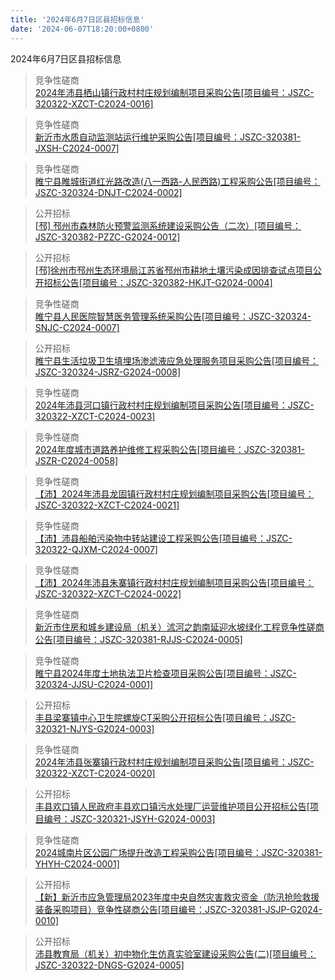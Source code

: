 ```yaml
---
title: '2024年6月7日区县招标信息'
date: '2024-06-07T18:20:00+0800'
---
```

2024年6月7日区县招标信息
<!--more-->
>竞争性磋商<br>
>[2024年沛县栖山镇行政村村庄规划编制项目采购公告[项目编号：JSZC-320322-XZCT-C2024-0016]](http://czj.xz.gov.cn/Home/HomeDetails?type=0&articleid=8243859f-e9aa-429c-a99f-4e9142b6f5c8)

>竞争性磋商<br>
>[新沂市水质自动监测站运行维护采购公告[项目编号：JSZC-320381-JXSH-C2024-0007]](http://czj.xz.gov.cn/Home/HomeDetails?type=0&articleid=afb247ef-0887-4841-af10-9c217d86c7ab)

>竞争性磋商<br>
>[                                                 睢宁县睢城街道红光路改造(八一西路-人民西路)工程采购公告[项目编号：JSZC-320324-DNJT-C2024-0002]](http://czj.xz.gov.cn/Home/HomeDetails?type=0&articleid=c3e90bac-476b-49d2-a47b-6fb260d24dff)

>公开招标<br>
>[[邳] 邳州市森林防火预警监测系统建设采购公告（二次）[项目编号：JSZC-320382-PZZC-G2024-0012]](http://czj.xz.gov.cn/Home/HomeDetails?type=0&articleid=7be6f1c2-fc91-41e4-9e72-c434585e394e)

>公开招标<br>
>[[邳]徐州市邳州生态环境局江苏省邳州市耕地土壤污染成因排查试点项目公开招标公告[项目编号：JSZC-320382-HKJT-G2024-0004]](http://czj.xz.gov.cn/Home/HomeDetails?type=0&articleid=e49f93a2-3a18-49de-a9be-a96e5b0dd34d)

>竞争性磋商<br>
>[睢宁县人民医院智慧医务管理系统采购公告[项目编号：JSZC-320324-SNJC-C2024-0007]](http://czj.xz.gov.cn/Home/HomeDetails?type=0&articleid=eb840fe4-edd3-4bf7-a794-20dd0503ac4d)

>公开招标<br>
>[ 睢宁县生活垃圾卫生填埋场渗滤液应急处理服务项目采购公告[项目编号：JSZC-320324-JSRZ-G2024-0008]](http://czj.xz.gov.cn/Home/HomeDetails?type=0&articleid=46798a66-8c71-4dd3-8a87-9293227692fb)

>竞争性磋商<br>
>[2024年沛县河口镇行政村村庄规划编制项目采购公告[项目编号：JSZC-320322-XZCT-C2024-0023]](http://czj.xz.gov.cn/Home/HomeDetails?type=0&articleid=c09dc38e-1076-466a-afea-da7e2ac1759b)

>竞争性磋商<br>
>[2024年度城市道路养护维修工程采购公告[项目编号：JSZC-320381-JSZR-C2024-0058]](http://czj.xz.gov.cn/Home/HomeDetails?type=0&articleid=9b203d76-1f28-4398-a3fa-5a3304c2570e)

>竞争性磋商<br>
>[【沛】2024年沛县龙固镇行政村村庄规划编制项目采购公告[项目编号：JSZC-320322-XZCT-C2024-0021]](http://czj.xz.gov.cn/Home/HomeDetails?type=0&articleid=4c4df099-b399-477f-8091-b4f55bc69391)

>竞争性磋商<br>
>[【沛】沛县船舶污染物中转站建设工程采购公告[项目编号：JSZC-320322-QJXM-C2024-0007]](http://czj.xz.gov.cn/Home/HomeDetails?type=0&articleid=dd8c2c2b-1f1a-4bbf-b5c0-00880ecf6989)

>竞争性磋商<br>
>[【沛】2024年沛县朱寨镇行政村村庄规划编制项目采购公告[项目编号：JSZC-320322-XZCT-C2024-0022]](http://czj.xz.gov.cn/Home/HomeDetails?type=0&articleid=8e3e97bd-8e2b-4b67-adc5-701d4f15d5c8)

>竞争性磋商<br>
>[新沂市住房和城乡建设局（机关）沭河之韵南延迎水坡绿化工程竞争性磋商公告[项目编号：JSZC-320381-RJJS-C2024-0005]](http://czj.xz.gov.cn/Home/HomeDetails?type=0&articleid=81b789c8-303d-4530-83ea-f0cad235ac26)

>竞争性磋商<br>
>[睢宁县2024年度土地执法卫片检查项目采购公告[项目编号：JSZC-320324-JJSU-C2024-0001]](http://czj.xz.gov.cn/Home/HomeDetails?type=0&articleid=3ce1781e-3b52-4151-9bed-202e56793035)

>公开招标<br>
>[丰县梁寨镇中心卫生院螺旋CT采购公开招标公告[项目编号：JSZC-320321-NJYS-G2024-0003]](http://czj.xz.gov.cn/Home/HomeDetails?type=0&articleid=457b6fc0-313c-4ff1-af67-e5bfc5c71a6a)

>竞争性磋商<br>
>[2024年沛县张寨镇行政村村庄规划编制项目采购公告[项目编号：JSZC-320322-XZCT-C2024-0020]](http://czj.xz.gov.cn/Home/HomeDetails?type=0&articleid=8fd57794-157e-4d81-a57c-70423d6fd5d7)

>公开招标<br>
>[丰县欢口镇人民政府丰县欢口镇污水处理厂运营维护项目公开招标公告[项目编号：JSZC-320321-JSYH-G2024-0003]](http://czj.xz.gov.cn/Home/HomeDetails?type=0&articleid=ca678d18-028d-4fad-86f4-634b5731c34c)

>竞争性磋商<br>
>[2024城南片区公园广场提升改造工程采购公告[项目编号：JSZC-320381-YHYH-C2024-0001]](http://czj.xz.gov.cn/Home/HomeDetails?type=0&articleid=54646adb-f117-48fd-b7a8-280f74adaf4b)

>公开招标<br>
>[【新】新沂市应急管理局2023年度中央自然灾害救灾资金（防汛抢险救援装备采购项目）竞争性磋商公告[项目编号：JSZC-320381-JSJP-G2024-0010]](http://czj.xz.gov.cn/Home/HomeDetails?type=0&articleid=ce3079f9-8480-4005-855c-595b5a7a734b)

>公开招标<br>
>[沛县教育局（机关）初中物化生仿真实验室建设采购公告(二)[项目编号：JSZC-320322-DNGS-G2024-0005]](http://czj.xz.gov.cn/Home/HomeDetails?type=0&articleid=17ad4ea0-439e-4b80-9bea-8f94ae1bb3e8)

